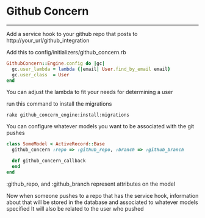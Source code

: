 # Github Concern
***
Add a service hook to your github repo that posts to http://your_url/github_integration

Add this to config/initializers/github_concern.rb

```Ruby
GithubConcern::Engine.config do |gc|
  gc.user_lambda = lambda {|email| User.find_by_email email}
  gc.user_class  = User
end
```

You can adjust the lambda to fit your needs for determining a user

run this command to install the migrations

```
rake github_concern_engine:install:migrations
```

You can configure whatever models you want to be associated with the git pushes

```Ruby
class SomeModel < ActiveRecord::Base
  github_concern :repo => :github_repo, :branch => :github_branch

  def github_concern_callback
  end
end
```

:github_repo, and :github_branch represent attributes on the model

Now when someone pushes to a repo that has the service hook, information about that will be stored in the database and associated to whatever models specified
It will also be related to the user who pushed
